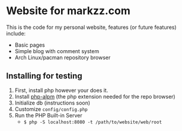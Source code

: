 # Website for markzz.com

This is the code for my personal website, features (or future features) include:

* Basic pages
* Simple blog with comment system
* Arch Linux/pacman repository browser

## Installing for testing

1. First, install php however your does it.
2. Install [php-alpm](https://github.com/markzz/php-alpm) (the php extension needed for the repo browser)
3. Initialize db (instructions soon)
4. Customize `config/config.php`
5. Run the PHP Built-in Server
   * `$ php -S localhost:8080 -t /path/to/website/web/root`